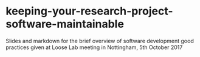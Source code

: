 # keeping-your-research-project-software-maintainable
Slides and markdown for the brief overview of software development good practices given at Loose Lab meeting in Nottingham, 5th October 2017
